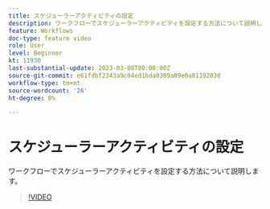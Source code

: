 ```yaml
---
title: スケジューラーアクティビティの設定
description: ワークフローでスケジューラーアクティビティを設定する方法について説明します。
feature: Workflows
doc-type: feature video
role: User
level: Beginner
kt: 11930
last-substantial-update: 2023-03-08T00:00:00Z
source-git-commit: e61fdbf2343a9c04ed1bda8309a09e0a81192030
workflow-type: tm+mt
source-wordcount: '26'
ht-degree: 0%

---
```



# スケジューラーアクティビティの設定

ワークフローでスケジューラーアクティビティを設定する方法について説明します。

>[!VIDEO](https://video.tv.adobe.com/v/3416037?quality=12)
